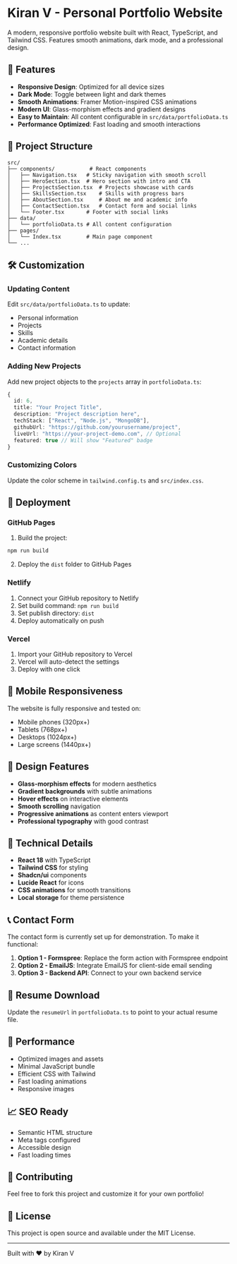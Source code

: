 
# Kiran V - Personal Portfolio Website

A modern, responsive portfolio website built with React, TypeScript, and Tailwind CSS. Features smooth animations, dark mode, and a professional design.

## 🚀 Features

- **Responsive Design**: Optimized for all device sizes
- **Dark Mode**: Toggle between light and dark themes
- **Smooth Animations**: Framer Motion-inspired CSS animations
- **Modern UI**: Glass-morphism effects and gradient designs
- **Easy to Maintain**: All content configurable in `src/data/portfolioData.ts`
- **Performance Optimized**: Fast loading and smooth interactions

## 📁 Project Structure

```
src/
├── components/           # React components
│   ├── Navigation.tsx   # Sticky navigation with smooth scroll
│   ├── HeroSection.tsx  # Hero section with intro and CTA
│   ├── ProjectsSection.tsx  # Projects showcase with cards
│   ├── SkillsSection.tsx    # Skills with progress bars
│   ├── AboutSection.tsx     # About me and academic info
│   ├── ContactSection.tsx   # Contact form and social links
│   └── Footer.tsx       # Footer with social links
├── data/
│   └── portfolioData.ts # All content configuration
├── pages/
│   └── Index.tsx        # Main page component
└── ...
```

## 🛠️ Customization

### Updating Content

Edit `src/data/portfolioData.ts` to update:
- Personal information
- Projects
- Skills
- Academic details
- Contact information

### Adding New Projects

Add new project objects to the `projects` array in `portfolioData.ts`:

```typescript
{
  id: 6,
  title: "Your Project Title",
  description: "Project description here",
  techStack: ["React", "Node.js", "MongoDB"],
  githubUrl: "https://github.com/yourusername/project",
  liveUrl: "https://your-project-demo.com", // Optional
  featured: true // Will show "Featured" badge
}
```

### Customizing Colors

Update the color scheme in `tailwind.config.ts` and `src/index.css`.

## 🚀 Deployment

### GitHub Pages

1. Build the project:
```bash
npm run build
```

2. Deploy the `dist` folder to GitHub Pages

### Netlify

1. Connect your GitHub repository to Netlify
2. Set build command: `npm run build`
3. Set publish directory: `dist`
4. Deploy automatically on push

### Vercel

1. Import your GitHub repository to Vercel
2. Vercel will auto-detect the settings
3. Deploy with one click

## 📱 Mobile Responsiveness

The website is fully responsive and tested on:
- Mobile phones (320px+)
- Tablets (768px+)
- Desktops (1024px+)
- Large screens (1440px+)

## 🎨 Design Features

- **Glass-morphism effects** for modern aesthetics
- **Gradient backgrounds** with subtle animations
- **Hover effects** on interactive elements
- **Smooth scrolling** navigation
- **Progressive animations** as content enters viewport
- **Professional typography** with good contrast

## 🔧 Technical Details

- **React 18** with TypeScript
- **Tailwind CSS** for styling
- **Shadcn/ui** components
- **Lucide React** for icons
- **CSS animations** for smooth transitions
- **Local storage** for theme persistence

## 📞 Contact Form

The contact form is currently set up for demonstration. To make it functional:

1. **Option 1 - Formspree**: Replace the form action with Formspree endpoint
2. **Option 2 - EmailJS**: Integrate EmailJS for client-side email sending
3. **Option 3 - Backend API**: Connect to your own backend service

## 📄 Resume Download

Update the `resumeUrl` in `portfolioData.ts` to point to your actual resume file.

## 🌟 Performance

- Optimized images and assets
- Minimal JavaScript bundle
- Efficient CSS with Tailwind
- Fast loading animations
- Responsive images

## 📈 SEO Ready

- Semantic HTML structure
- Meta tags configured
- Accessible design
- Fast loading times

## 🤝 Contributing

Feel free to fork this project and customize it for your own portfolio!

## 📄 License

This project is open source and available under the MIT License.

---

Built with ❤️ by Kiran V
